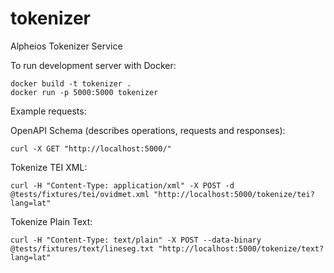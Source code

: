 # tokenizer

Alpheios Tokenizer Service


To run development server with Docker:

```
docker build -t tokenizer .
docker run -p 5000:5000 tokenizer
```

Example requests:

OpenAPI Schema (describes operations, requests and responses): 

`curl -X GET "http://localhost:5000/"`

Tokenize TEI XML: 

`curl -H "Content-Type: application/xml" -X POST -d @tests/fixtures/tei/ovidmet.xml "http://localhost:5000/tokenize/tei?lang=lat"`

Tokenize Plain Text:

`curl -H "Content-Type: text/plain" -X POST --data-binary @tests/fixtures/text/lineseg.txt "http://localhost:5000/tokenize/text?lang=lat"`

